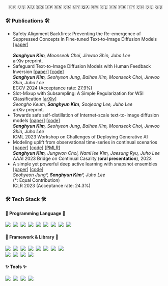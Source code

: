<p align="center">🇰🇷 🇺🇸 🇦🇺 🇸🇬 🇯🇵 🇲🇳 🇨🇳 🇲🇾 🇶🇦 🇷🇼 🇰🇪 🇻🇳 🇫🇷 🇮🇹 🇨🇭 🇩🇪 🇬🇧</p>

<h3 align="left">🛠 Publications 🛠</h3>

<ul>

  <li>Safety Alignment Backfires: Preventing the Re-emergence of Suppressed Concepts in Fine-tuned Text-to-Image Diffusion Models [<a href="https://arxiv.org/abs/2412.00357">paper</a>]</li></br>
  <i><b>Sanghyun Kim</b>, Moonseok Choi, Jinwoo Shin, Juho Lee</i></br>
  arXiv preprint.</li>

  <li>Safeguard Text-to-Image Diffusion Models with Human Feedback Inversion [<a href="https://arxiv.org/abs/2407.21032">paper</a>] [<a href="https://github.com/nannullna/safeguard-hfi">code</a>]</br>
  <i><b>Sanghyun Kim</b>, Seohyeon Jung, Balhae Kim, Moonseok Choi, Jinwoo Shin, Juho Lee</i></br>
  ECCV 2024 (Acceptance rate: 27.9%)</li> 

  <li>Slot-Mixup with Subsampling: A Simple Regularization for WSI Classification [<a href="https://arxiv.org/abs/2311.17466">arXiv</a>]</br>
  <i>Seongho Keum, <b>Sanghyun Kim</b>, Soojeong Lee, Juho Lee</i></br>
  ariXiv preprint.</li>
  <!-- Under review.</li> -->
  
  <li>Towards safe self-distillation of Internet-scale text-to-image diffusion models [<a href="https://arxiv.org/abs/2307.05977">paper</a>] [<a href="https://github.com/nannullna/safe-diffusion">code</a>]</br>
  <i><b>Sanghyun Kim</b>, Seohyeon Jung, Balhae Kim, Moonseok Choi, Jinwoo Shin, Juho Lee</i></br>
  ICML 2023 Workshop on Challenges of Deploying Generative AI</li>
  
  <li>Modeling uplift from observational time-series in continual scenarios [<a href="https://openreview.net/forum?id=pKyB5wMnTiy">paper</a>] [<a href="https://github.com/nannullna/ts4uplift">code</a>] [<a href="https://proceedings.mlr.press/v208/kim23a.html">PMLR</a>] </br>
  <i><b>Sanghyun Kim</b>, Jungwon Choi, NamHee Kim, Jaesung Ryu, Juho Lee</i></br>
  AAAI 2023 Bridge on Continual Casality (<b>oral presentation</b>), 2023</li>

  <li>A simple yet powerful deep active learning with snapshot ensembles [<a href="https://openreview.net/forum?id=IVESH65r0Ar">paper</a>] [<a href="https://github.com/nannullna/snapshot-al">code</a>]</br>
  <i>Seohyeon Jung*, <b>Sanghyun Kim</b>*, Juho Lee</i></br>
  (*: Equal Contribution)</br>
  ICLR 2023 (Acceptance rate: 24.3%)</li> 
  
</ul>


<h3 align="left">🛠 Tech Stack 🛠</h3>

<h4 align="left">👾 Programming Language 👾</h4>

<p align="left">
  <img src="https://img.shields.io/badge/Python-3766AB?style=flat-square&logo=Python&logoColor=white"/></a>&nbsp 
  <img src="https://img.shields.io/badge/R-276DC3?style=flat-square&logo=R&logoColor=white"/></a>&nbsp 
  <img src="https://img.shields.io/badge/C++-00599C?style=flat-square&logo=C%2B%2B&logoColor=white"/></a>&nbsp 
  <img src="https://img.shields.io/badge/C-A8B9CC?style=flat-square&logo=C&logoColor=white"/></a>&nbsp 
  <img src="https://img.shields.io/badge/Java-007396?style=flat-square&logo=Java&logoColor=white"/></a>&nbsp 
  <img src="https://img.shields.io/badge/Javascript-F7DF1E?style=flat-square&logo=javascript&logoColor=white"/></a>&nbsp 
  <img src="https://img.shields.io/badge/CSS-1572B6?style=flat-square&logo=css3&logoColor=white"/></a>&nbsp 
  <img src="https://img.shields.io/badge/Swift-F05138?style=flat-square&logo=swift&logoColor=white"/></a>&nbsp 
  <img src="https://img.shields.io/badge/CUDA C++-76B900?style=flat-square&logo=nvidia&logoColor=white"/></a>&nbsp 
</p>

<h4 align="left">🧠 Framework & Library 🧠</h4>

<p align="left">
  <img src="https://img.shields.io/badge/NumPy-013243?style=flat-square&logo=NumPy&logoColor=white"/></a>&nbsp 
  <img src="https://img.shields.io/badge/Pandas-150458?style=flat-square&logo=Pandas&logoColor=white"/></a>&nbsp 
  <img src="https://img.shields.io/badge/matplotlib-11557c?style=flat-square"/></a>&nbsp 
  <img src="https://img.shields.io/badge/Plotly-3F4F75?style=flat-square&logo=Plotly&logoColor=white"/></a>&nbsp 
  <img src="https://img.shields.io/badge/scikit--learn-F7931E?style=flat-square&logo=scikitlearn&logoColor=white"/></a>&nbsp 
  <img src="https://img.shields.io/badge/PyTorch-EE4C2C?style=flat-square&logo=pytorch&logoColor=white"/></a>&nbsp 
  <img src="https://img.shields.io/badge/PyTorch Lightning-792EE5?style=flat-square&logo=pytorchlightning&logoColor=white"/></a>&nbsp 
  <img src="https://img.shields.io/badge/TensorFlow-FF6F00?style=flat-square&logo=tensorflow&logoColor=white"/></a>&nbsp 
  <br>
  <img src="https://img.shields.io/badge/Docker-2496ED?style=flat-square&logo=docker&logoColor=white"/></a>&nbsp 
  <img src="https://img.shields.io/badge/Mysql-E6B91E?style=flat-square&logo=MySql&logoColor=white"/></a>&nbsp 
  <img src="https://img.shields.io/badge/aws-333664?style=flat-square&logo=amazon-aws&logoColor=white"/></a>&nbsp 
  <img src="https://img.shields.io/badge/elasticsearch-005571?style=flat-square&logo=elasticsearch&logoColor=white"/></a>&nbsp 
</p>

<h4 align="left">✨ Tools ✨</h4>

<p align="left">
  <img src="https://img.shields.io/badge/Photoshop-31A8FF?style=flat-square&logo=adobephotoshop&logoColor=white"/></a>&nbsp 
  <img src="https://img.shields.io/badge/Illustrator-FF9A00?style=flat-square&logo=adobeillustrator&logoColor=white"/></a>&nbsp 
  <img src="https://img.shields.io/badge/Premiere Pro-9999FF?style=flat-square&logo=adobepremierepro&logoColor=white"/></a>&nbsp 
  <img src="https://img.shields.io/badge/Final Cut Pro X-000000?style=flat-square&logo=apple&logoColor=white"/></a>&nbsp 
</p>

<!--
**nannullna/nannullna** is a ✨ _special_ ✨ repository because its `README.md` (this file) appears on your GitHub profile.


<!--
**nannullna/nannullna** is a ✨ _special_ ✨ repository because its `README.md` (this file) appears on your GitHub profile.

Here are some ideas to get you started:

- 🔭 I’m currently working on ...
- 🌱 I’m currently learning ...
- 👯 I’m looking to collaborate on ...
- 🤔 I’m looking for help with ...
- 💬 Ask me about ...
- 📫 How to reach me: ...
- 😄 Pronouns: ...
- ⚡ Fun fact: ...
-->
